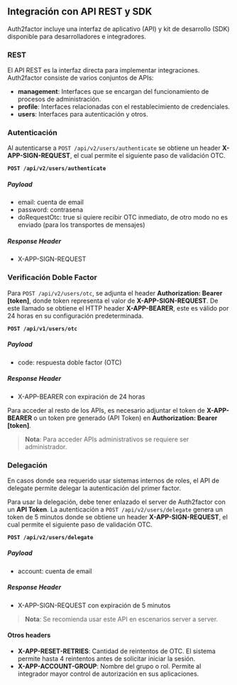 ## Integración con API REST y SDK

Auth2factor incluye una interfaz de aplicativo (API) y kit de desarrollo (SDK) disponible para desarrolladores e integradores.

### REST

El API REST es la interfaz directa para implementar integraciones. Auth2factor consiste de varios conjuntos de APIs:

* **management**: Interfaces que se encargan del funcionamiento de procesos de administración.
* **profile**: Interfaces relacionadas con el restablecimiento de credenciales.
* **users**: Interfaces para autenticación y otros.

### Autenticación

Al autenticarse a `POST /api/v2/users/authenticate` se obtiene un header **X-APP-SIGN-REQUEST**, el cual permite el siguiente paso de validación OTC.

**`POST /api/v2/users/authenticate`**

##### Payload

* email: cuenta de email
* password: contrasena
* doRequestOtc: true si quiere recibir OTC inmediato, de otro modo no es enviado (para los transportes de mensajes)

##### Response Header

* X-APP-SIGN-REQUEST

### Verificación Doble Factor

Para `POST /api/v2/users/otc`, se adjunta el header **Authorization: Bearer [token]**, donde token representa el valor de **X-APP-SIGN-REQUEST**. De este llamado se obtiene el HTTP header **X-APP-BEARER**, este es válido por 24 horas en su configuración predeterminada.

**`POST /api/v1/users/otc`**

##### Payload

* code: respuesta doble factor (OTC)

##### Response Header

* X-APP-BEARER con expiración de 24 horas

Para acceder al resto de los APIs, es necesario adjuntar el token de **X-APP-BEARER** o un token pre generado (API Token) en **Authorization: Bearer [token]**.

> **Nota**: Para acceder APIs administrativos se requiere ser administrador.

### Delegación

En casos donde sea requerido usar sistemas internos de roles, el API de delegate permite delegar la autenticación del primer factor.

Para usar la delegación, debe tener enlazado el server de Auth2factor con un **API Token**. La autenticación a `POST /api/v2/users/delegate`  genera un token de 5 minutos donde se obtiene un header **X-APP-SIGN-REQUEST**, el cual permite el siguiente paso de validación OTC.

**`POST /api/v2/users/delegate`**

##### Payload

* account: cuenta de email

##### Response Header

* X-APP-SIGN-REQUEST con expiración de 5 minutos

> **Nota**: Se recomienda usar este API en escenarios server a server.

#### Otros headers

* **X-APP-RESET-RETRIES**: Cantidad de reintentos de OTC. El sistema permite hasta 4 reintentos antes de solicitar iniciar la sesión.
* **X-APP-ACCOUNT-GROUP**: Nombre del grupo o rol. Permite al integrador mayor control de autorización en sus aplicaciones.


